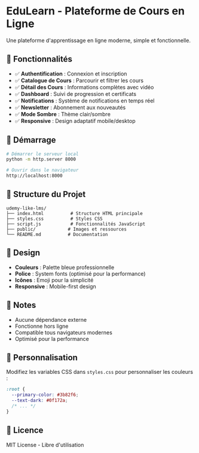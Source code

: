 # EduLearn - Plateforme de Cours en Ligne

Une plateforme d'apprentissage en ligne moderne, simple et fonctionnelle.

## 🎯 Fonctionnalités

- ✅ **Authentification** : Connexion et inscription
- ✅ **Catalogue de Cours** : Parcourir et filtrer les cours
- ✅ **Détail des Cours** : Informations complètes avec vidéo
- ✅ **Dashboard** : Suivi de progression et certificats
- ✅ **Notifications** : Système de notifications en temps réel
- ✅ **Newsletter** : Abonnement aux nouveautés
- ✅ **Mode Sombre** : Thème clair/sombre
- ✅ **Responsive** : Design adaptatif mobile/desktop

## 🚀 Démarrage

```bash
# Démarrer le serveur local
python -m http.server 8000

# Ouvrir dans le navigateur
http://localhost:8000
```

## 📁 Structure du Projet

```
udemy-like-lms/
├── index.html          # Structure HTML principale
├── styles.css          # Styles CSS
├── script.js           # Fonctionnalités JavaScript
├── public/            # Images et ressources
└── README.md          # Documentation
```

## 🎨 Design

- **Couleurs** : Palette bleue professionnelle
- **Police** : System fonts (optimisé pour la performance)
- **Icônes** : Emoji pour la simplicité
- **Responsive** : Mobile-first design

## 📝 Notes

- Aucune dépendance externe
- Fonctionne hors ligne
- Compatible tous navigateurs modernes
- Optimisé pour la performance

## 🔧 Personnalisation

Modifiez les variables CSS dans `styles.css` pour personnaliser les couleurs :

```css
:root {
  --primary-color: #3b82f6;
  --text-dark: #0f172a;
  /* ... */
}
```

## 📄 Licence

MIT License - Libre d'utilisation
